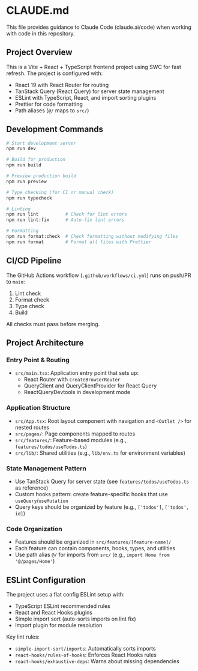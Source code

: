 # CLAUDE.md

This file provides guidance to Claude Code (claude.ai/code) when working with code in this repository.

## Project Overview

This is a Vite + React + TypeScript frontend project using SWC for fast refresh. The project is configured with:
- React 19 with React Router for routing
- TanStack Query (React Query) for server state management
- ESLint with TypeScript, React, and import sorting plugins
- Prettier for code formatting
- Path aliases (`@/` maps to `src/`)

## Development Commands

```bash
# Start development server
npm run dev

# Build for production
npm run build

# Preview production build
npm run preview

# Type checking (for CI or manual check)
npm run typecheck

# Linting
npm run lint          # Check for lint errors
npm run lint:fix      # Auto-fix lint errors

# Formatting
npm run format:check  # Check formatting without modifying files
npm run format        # Format all files with Prettier
```

## CI/CD Pipeline

The GitHub Actions workflow (`.github/workflows/ci.yml`) runs on push/PR to `main`:
1. Lint check
2. Format check
3. Type check
4. Build

All checks must pass before merging.

## Project Architecture

### Entry Point & Routing
- `src/main.tsx`: Application entry point that sets up:
  - React Router with `createBrowserRouter`
  - QueryClient and QueryClientProvider for React Query
  - ReactQueryDevtools in development mode

### Application Structure
- `src/App.tsx`: Root layout component with navigation and `<Outlet />` for nested routes
- `src/pages/`: Page components mapped to routes
- `src/features/`: Feature-based modules (e.g., `features/todos/useTodos.ts`)
- `src/lib/`: Shared utilities (e.g., `lib/env.ts` for environment variables)

### State Management Pattern
- Use TanStack Query for server state (see `features/todos/useTodos.ts` as reference)
- Custom hooks pattern: create feature-specific hooks that use `useQuery`/`useMutation`
- Query keys should be organized by feature (e.g., `['todos']`, `['todos', id]`)

### Code Organization
- Features should be organized in `src/features/[feature-name]/`
- Each feature can contain components, hooks, types, and utilities
- Use path alias `@/` for imports from `src/` (e.g., `import Home from '@/pages/Home'`)

## ESLint Configuration

The project uses a flat config ESLint setup with:
- TypeScript ESLint recommended rules
- React and React Hooks plugins
- Simple import sort (auto-sorts imports on lint fix)
- Import plugin for module resolution

Key lint rules:
- `simple-import-sort/imports`: Automatically sorts imports
- `react-hooks/rules-of-hooks`: Enforces React Hooks rules
- `react-hooks/exhaustive-deps`: Warns about missing dependencies
